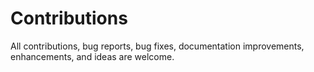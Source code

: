 
<h1> Contributions </h1>

All contributions, bug reports, bug fixes, documentation improvements, enhancements, and ideas are welcome.
